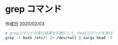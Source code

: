 # grep コマンド

作成日 2020/02/03

```bash
# grepコマンドの実行結果を引数にして、headコマンドを実行
grep -l bash /etc/* 2> /dev/null | xargs head -3
```
